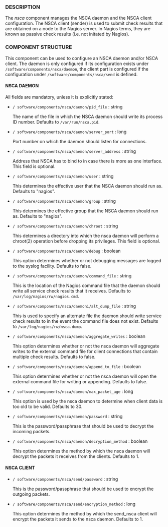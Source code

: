 
### DESCRIPTION

The _nsca_ component manages the NSCA daemon and the NSCA client configuration.
The NSCA client (sender) is used to submit check results that are obtained on a node to the Nagios server.
In Nagios terms, they are known as passive check results (i.e. not initated by Nagios).

### COMPONENT STRUCTURE

This component can be used to configure an NSCA daemon and/or NSCA client. 
The daemon is only configured if its configuration exists under `/software/components/nsca/daemon`,
the client part is configured if the configuration under `/software/components/nsca/send` is defined.

#### NSCA DAEMON

All fields are mandatory, unless it is explicitly stated:

- `/ software/components/nsca/daemon/pid_file` : string

    The name of the file in which the NSCA daemon should write its process ID
    number.
    Defaults to `/var/run/nsca.pid`.

- `/ software/components/nsca/daemon/server_port` : long

    Port number on which the daemon should listen for connections.

- `/ software/components/nsca/daemon/server_address` : string

    Address that NSCA has to bind to in case there is more as one interface.
    This field is optional.

- `/ software/components/nsca/daemon/user` : string

    This determines the effective user that the NSCA daemon should run as.
    Defaults to "nagios".

- `/ software/components/nsca/daemon/group` : string

    This determines the effective group that the NSCA daemon should run as.
    Defaults to "nagios".

- `/ software/components/nsca/daemon/chroot` : string

    This determines a directory into which the nsca daemon
    will perform a chroot(2) operation before dropping its privileges.
    This field is optional.

- `/ software/components/nsca/daemon/debug` : boolean

    This option determines whether or not debugging
    messages are logged to the syslog facility.
    Defaults to false.

- `/ software/components/nsca/daemon/command_file` : string

    This is the location of the Nagios command file that the daemon
    should write all service check results that it receives.
    Defaults to `/var/log/nagios/rw/nagios.cmd`.

- `/ software/components/nsca/daemoni/alt_dump_file` : string

    This is used to specify an alternate file the daemon should
    write service check results to in the event the command file
    does not exist.
    Defaults to `/var/log/nagios/rw/nsca.dump`.

- `/ software/components/nsca/daemon/aggregate_writes` : boolean

    This option determines whether or not the nsca daemon will
    aggregate writes to the external command file for client
    connections that contain multiple check results.
    Defaults to false.

- `/ software/components/nsca/daemon/append_to_file` : boolean

    This option determines whether or not the nsca daemon will
    open the external command file for writing or appending.
    Defaults to false.

- `/ software/components/nsca/daemon/max_packet_age` : long

    This option is used by the nsca daemon to determine when client
    data is too old to be valid.
    Defaults to 30.

- `/ software/components/nsca/daemon/password` : string

    This is the password/passphrase that should be used to decrypt the
    incoming packets.

- `/ software/components/nsca/daemon/decryption_method` : boolean

    This option determines the method by which the nsca daemon will
    decrypt the packets it receives from the clients.
    Defaults to 1.

#### NSCA CLIENT

- `/ software/components/nsca/send/password` : string

    This is the password/passphrase that should be used to encrypt the
    outgoing packets.

- `/ software/components/nsca/send/encryption_method` : long

    This option determines the method by which the send\_nsca client will
    encrypt the packets it sends to the nsca daemon.
    Defaults to 1.
